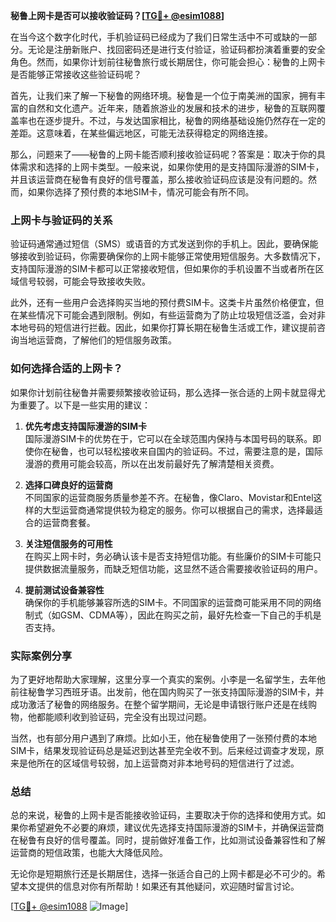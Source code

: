 **秘鲁上网卡是否可以接收验证码？[[TG💪+ @esim1088](https://t.me/s/esim1088)]**

在当今这个数字化时代，手机验证码已经成为了我们日常生活中不可或缺的一部分。无论是注册新账户、找回密码还是进行支付验证，验证码都扮演着重要的安全角色。然而，如果你计划前往秘鲁旅行或长期居住，你可能会担心：秘鲁的上网卡是否能够正常接收这些验证码呢？

首先，让我们来了解一下秘鲁的网络环境。秘鲁是一个位于南美洲的国家，拥有丰富的自然和文化遗产。近年来，随着旅游业的发展和技术的进步，秘鲁的互联网覆盖率也在逐步提升。不过，与发达国家相比，秘鲁的网络基础设施仍然存在一定的差距。这意味着，在某些偏远地区，可能无法获得稳定的网络连接。

那么，问题来了——秘鲁的上网卡能否顺利接收验证码呢？答案是：取决于你的具体需求和选择的上网卡类型。一般来说，如果你使用的是支持国际漫游的SIM卡，并且该运营商在秘鲁有良好的信号覆盖，那么接收验证码应该是没有问题的。然而，如果你选择了预付费的本地SIM卡，情况可能会有所不同。

### 上网卡与验证码的关系

验证码通常通过短信（SMS）或语音的方式发送到你的手机上。因此，要确保能够接收到验证码，你需要确保你的上网卡能够正常使用短信服务。大多数情况下，支持国际漫游的SIM卡都可以正常接收短信，但如果你的手机设置不当或者所在区域信号较弱，可能会导致接收失败。

此外，还有一些用户会选择购买当地的预付费SIM卡。这类卡片虽然价格便宜，但在某些情况下可能会遇到限制。例如，有些运营商为了防止垃圾短信泛滥，会对非本地号码的短信进行拦截。因此，如果你打算长期在秘鲁生活或工作，建议提前咨询当地运营商，了解他们的短信服务政策。

### 如何选择合适的上网卡？

如果你计划前往秘鲁并需要频繁接收验证码，那么选择一张合适的上网卡就显得尤为重要了。以下是一些实用的建议：

1. **优先考虑支持国际漫游的SIM卡**  
   国际漫游SIM卡的优势在于，它可以在全球范围内保持与本国号码的联系。即使你在秘鲁，也可以轻松接收来自国内的验证码。不过，需要注意的是，国际漫游的费用可能会较高，所以在出发前最好先了解清楚相关资费。

2. **选择口碑良好的运营商**  
   不同国家的运营商服务质量参差不齐。在秘鲁，像Claro、Movistar和Entel这样的大型运营商通常提供较为稳定的服务。你可以根据自己的需求，选择最适合的运营商套餐。

3. **关注短信服务的可用性**  
   在购买上网卡时，务必确认该卡是否支持短信功能。有些廉价的SIM卡可能只提供数据流量服务，而缺乏短信功能，这显然不适合需要接收验证码的用户。

4. **提前测试设备兼容性**  
   确保你的手机能够兼容所选的SIM卡。不同国家的运营商可能采用不同的网络制式（如GSM、CDMA等），因此在购买之前，最好先检查一下自己的手机是否支持。

### 实际案例分享

为了更好地帮助大家理解，这里分享一个真实的案例。小李是一名留学生，去年他前往秘鲁学习西班牙语。出发前，他在国内购买了一张支持国际漫游的SIM卡，并成功激活了秘鲁的网络服务。在整个留学期间，无论是申请银行账户还是在线购物，他都能顺利收到验证码，完全没有出现过问题。

当然，也有部分用户遇到了麻烦。比如小王，他在秘鲁使用了一张预付费的本地SIM卡，结果发现验证码总是延迟到达甚至完全收不到。后来经过调查才发现，原来是他所在的区域信号较弱，加上运营商对非本地号码的短信进行了过滤。

### 总结

总的来说，秘鲁的上网卡是否能接收验证码，主要取决于你的选择和使用方式。如果你希望避免不必要的麻烦，建议优先选择支持国际漫游的SIM卡，并确保运营商在秘鲁有良好的信号覆盖。同时，提前做好准备工作，比如测试设备兼容性和了解运营商的短信政策，也能大大降低风险。

无论你是短期旅行还是长期居住，选择一张适合自己的上网卡都是必不可少的。希望本文提供的信息对你有所帮助！如果还有其他疑问，欢迎随时留言讨论。

[[TG💪+ @esim1088](https://t.me/s/esim1088) ![Image](https://i.postimg.cc/4NQfJmqS/Snipaste-2025-05-13-00-14-12.png)]